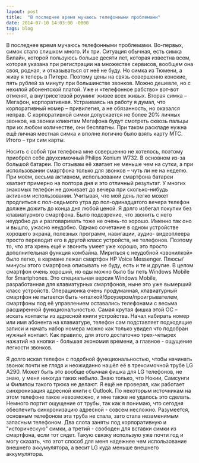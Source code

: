 ```yaml
---
layout: post
title:  "В последнее время мучаюсь телефонными проблемами"
date: 2014-07-10 14:03:00 -0000
tags: blog
---
```


В последнее время мучаюсь телефонными проблемами. Во-первых, симок стало слишком много. Их три. Ситуация обычная, есть симка Билайн, которой пользуюсь больше десяти лет, которая известна всем, которая указана при регистрации на множестве сервисов, вообщем она своя, родная, и отказываться от неё не буду. Но симка из Тюмени, а живу я теперь в Питере. Поэтому цены на связь совершенно конские, пять рублей за минуту при большинстве звонков. Можно дешевле, но с нехилой абонентской платой. Уже и «телефонное рабство» вот-вот отменят, а внутрисетевой роуминг живее всех живых. Вторая симка – Мегафон, корпоративная. Устраиваясь на работу я думал, что корпоративный номер – привилегия, а не обязанность, но оказался неправ. С корпоративной симки допускается не более 20% личных звонков, на звонки клиентам Мегафона будут смотреть сквозь пальцы при их любом количестве, они бесплатны. При таком раскладе нужна ещё личная местная симка и вполне логично было взять карту МТС. Итого – три сим карты.

Носить с собой три телефона мне совершенно не хотелось, поэтому приобрёл себе двухсимочный Philips Xenium W732. В основном из-за большой батареи. По отзывам её хватает не меньше чем на сутки, а при использовании смартфона только для звонков – чуть ли не на неделю. При моём, весьма активном, использовании смартфона батареи хватает примерно на полтора дня и это отличный результат. У многих знакомых телефон не доживает до вечера при сколько-нибудь активном использовании. Учитывая, что мой день легко может продлиться с пол-седьмого утра до пол-одинадцатого вечера телефон должен дожить до конца дня любой ценой. Я долго избегал покупки без клавиатурного смартфона. Было подозрение, что звонить с него неудобно да и разговаривать тоже не очень-то хорошо. Именно так оно и вышло, ужасно неудобно. Однако сочетание в одном устройстве хорошего экрана, полезных программ, навигации, аудио- видеоплеера просто переводит его в другой класс устройств, не телефонов. Поэтому то, что эта хрень ещё и звонить умеет уже хорошо, это просто дополнительная функция комбайна. Мириться с неудобной «звонилкой» было легко, в кармане лежал смартфон HP Voice Messenger. Плюсы/минусы этого смартфона описывать не буду, есть и те и другие. В целом смартфон очень хороший, но оды можно было бы петь Windows Mobile for Smartphones. Это специальная версия Windows Mobile, разработанная для клавиатурных смартфонов, ныне это уже вымерший класс устройств. Операционка очень продуманная, клавиатурный смартфон не пытается быть читалкой/броузером/проигрывателем, смартфоны под её управлением оставались телефонами с весьма расширенной функциональностью. Самая крутая фишка этой ОС – искать контакты из адресной книги устройства. Начал набирать номер или имя абонента на клавиатуре, телефон сам подставляет подходящие записи и начать набор номера можно как только увидел что подобран нужный контакт. Как правило, для этого достаточно трех-четырех нажатий на кнопки - большая экономия времени, а главное - ощущение легкости звонков.

Я долго искал телефон с подобной функциональностью, чтобы начинать звонок почти не глядя и неожиданно нашёл её в трехсимочной трубе LG A290. Может быть это вообще обычная фишка для LG телефонов, не знаю, у меня никогда таких небыло. Знаю только, что Нокии, Самсунги и Филипсы такого трюка не делают. Я ещё не проверял, как работает синхронизация адресной книги с Outlook. По некоторым источникам на этом телефоне такое невозможно, и мне также не удалось это сделать. Немного портит ощущение от трубы, так как я понимаю, что сегодня обеспечить синхронизацию адресной - совсем несложно. Разумеется, основным телефоном эта труба не стала, зато стала незаменимым запасным телефоном. Два слота заняты под корпоративную и "историческую" симки, а третий - свободен для вставки симки из смартфона, если тот сядет. Такую связку использую уже почти год и могу сказать, что этот способ для меня надежнее чем использование внешнего аккумулятора, а весит LG куда меньше внешнего аккумулятора.